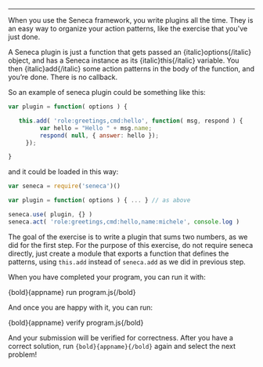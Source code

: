 ---

When you use the Seneca framework, you write plugins all the time. They is an
easy way to organize your action patterns, like the exercise that you've just
done.

A Seneca plugin is just a function that gets passed an {italic}options{/italic}
object, and has a Seneca instance as its {italic}this{/italic} variable.
You then {italic}add{/italic} some action patterns in the body of the function,
and you’re done. There is no callback.

So an example of seneca plugin could be something like this:

```javascript
var plugin = function( options ) {

   this.add( 'role:greetings,cmd:hello', function( msg, respond ) {
         var hello = "Hello " + msg.name;
         respond( null, { answer: hello });
     });  

}

```

and it could be loaded in this way:

```javascript
var seneca = require('seneca')()

var plugin = function( options ) { ... } // as above

seneca.use( plugin, {} )
seneca.act( 'role:greetings,cmd:hello,name:michele', console.log )

```

The goal of the exercise is to write a plugin that sums two numbers, as we
did for the first step. For the purpose of this exercise, do not require seneca
directly, just create a module that exports a function that defines the patterns,
using `this.add` instead of `seneca.add` as we did in previous step.

When you have completed your program, you can run it with:

  {bold}{appname} run program.js{/bold}

And once you are happy with it, you can run:

  {bold}{appname} verify program.js{/bold}

And your submission will be verified for correctness.
After you have a correct solution, run `{bold}{appname}{/bold}` again and
select the next problem!
